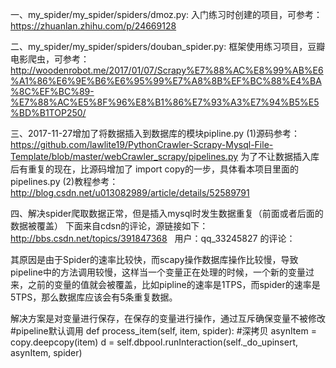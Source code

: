 一、my_spider/my_spider/spiders/dmoz.py: 入门练习时创建的项目，可参考：https://zhuanlan.zhihu.com/p/24669128

二、my_spider/my_spider/spiders/douban_spider.py: 框架使用练习项目，豆瓣电影爬虫，可参考：http://woodenrobot.me/2017/01/07/Scrapy%E7%88%AC%E8%99%AB%E6%A1%86%E6%9E%B6%E6%95%99%E7%A8%8B%EF%BC%88%E4%BA%8C%EF%BC%89-%E7%88%AC%E5%8F%96%E8%B1%86%E7%93%A3%E7%94%B5%E5%BD%B1TOP250/

三、2017-11-27增加了将数据插入到数据库的模块pipline.py
(1)源码参考：
https://github.com/lawlite19/PythonCrawler-Scrapy-Mysql-File-Template/blob/master/webCrawler_scrapy/pipelines.py  为了不让数据插入库后有重复的现在，比源码增加了 import copy的一步，具体看本项目里面的pipelines.py
(2)教程参考：
http://blog.csdn.net/u013082989/article/details/52589791

四、解决spider爬取数据正常，但是插入mysql时发生数据重复（前面或者后面的数据被覆盖）
下面来自cdsn的评论，源链接如下：http://bbs.csdn.net/topics/391847368   用户：qq_33245827 的评论：

其原因是由于Spider的速率比较快，而scapy操作数据库操作比较慢，导致pipeline中的方法调用较慢，这样当一个变量正在处理的时候，一个新的变量过来，之前的变量的值就会被覆盖，比如pipline的速率是1TPS，而spider的速率是5TPS，那么数据库应该会有5条重复数据。

解决方案是对变量进行保存，在保存的变量进行操作，通过互斥确保变量不被修改
    #pipeline默认调用
    def process_item(self, item, spider):
        #深拷贝
        asynItem = copy.deepcopy(item)
        d = self.dbpool.runInteraction(self._do_upinsert, asynItem, spider)
